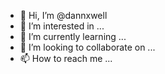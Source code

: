 - 👋 Hi, I’m @dannxwell
- 👀 I’m interested in ...
- 🌱 I’m currently learning ...
- 💞️ I’m looking to collaborate on ...
- 📫 How to reach me ...

<!---
dannxwell/dannxwell is a ✨ special ✨ repository because its `README.md` (this file) appears on your GitHub profile.
You can click the Preview link to take a look at your changes.
--->
